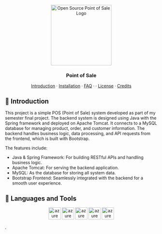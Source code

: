<p align="center"><img src="https://www.pinclipart.com/picdir/big/570-5706861_portal-icon-png-clipart.png" alt="Open Source Point of Sale Logo" width="auto" height="200"></p>
<h3 align="center">Point of Sale</h3>

<p align="center">
  <a href="#-introduction">Introduction</a> · <a href="#-installation">Installation</a> · <a href="#-faq">FAQ</a> · · <a href="#-license">License</a> · <a href="#-credits">Credits</a>
</p>

## 👋 Introduction

This project is a simple POS (Point of Sale) system developed as part of my semester final project. The backend system is designed using Java with the Spring framework and deployed on Apache Tomcat. It connects to a MySQL database for managing product, order, and customer information. The backend handles business logic, data processing, and API requests from the frontend, which is built with Bootstrap.

The features include:

- Java & Spring Framework: For building RESTful APIs and handling business logic.
- Apache Tomcat: For serving the backend application.
- MySQL: As the database for storing all system data.
- Bootstrap Frontend: Seamlessly integrated with the backend for a smooth user experience.


## 🧪 Languages and Tools
<p align="center">
<img src="https://user-images.githubusercontent.com/25181517/192108372-f71d70ac-7ae6-4c0d-8395-51d8870c2ef0.png" alt="azure" width="40" height="40"/>
<img src="https://user-images.githubusercontent.com/25181517/117201156-9a724800-adec-11eb-9a9d-3cd0f67da4bc.png" alt="azure" width="40" height="40"/>
<img src="https://user-images.githubusercontent.com/25181517/117201470-f6d56780-adec-11eb-8f7c-e70e376cfd07.png" alt="azure" width="40" height="40"/>
<img src="https://user-images.githubusercontent.com/25181517/117207242-07d5a700-adf4-11eb-975e-be04e62b984b.png" alt="azure" width="40" height="40"/>
<img src="https://user-images.githubusercontent.com/25181517/183894676-137319b5-1364-4b6a-ba4f-e9fc94ddc4aa.png" alt="azure" width="40" height="40"/>
</p>

.
